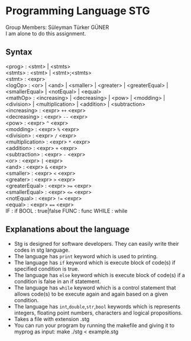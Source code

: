 # Programming Language STG
Group Members: Süleyman Türker GÜNER <br/>
I am alone to do this assignment.
## Syntax

\<prog\> : \<stmt\> | \<stmts\> <br/>
\<stmts\> : \<stmt\> | \<stmt\>;\<stmts\> <br/>
\<stmt\> : \<expr\> <br/>
\<logOp\> : \<or\> | \<and\> | \<smaller\>  | \<greater\>  | \<greaterEqual\> | \<smallerEqual\>  | \<notEqual\> | \<equal\> <br/>
\<mathOp\> : \<increasing\> | \<decreasing\> | \<pow\> | \<modding\> | \<division\> | \<multiplication\> | \<addition\> | \<subtraction\> <br/>
\<increasing\> : \<expr\> `++` \<expr\>  <br/>
\<decreasing\> : \<expr\> `--` \<expr\> <br/>
\<pow\> : \<expr\> `^` \<expr\> <br/>
\<modding\> : \<expr\> `%` \<expr\> <br/>
\<division\> : \<expr\> `/` \<expr\> <br/>
\<multiplication\> : \<expr\> `*` \<expr\> <br/>
\<addition\> : \<expr\> `+` \<expr\> <br/>
\<subtraction\> : \<expr\> `-` \<expr\> <br/>
\<or\> : \<expr\> `|` \<expr\> <br/>
\<and\> : \<expr\> `&` \<expr\> <br/>
\<smaller\> : \<expr\> `<` \<expr\> <br/>
\<greater\> : \<expr\> `>` \<expr\> <br/>
\<greaterEqual\> : \<expr\> `>=` \<expr\> <br/>
\<smallerEqual\> : \<expr\> `<=` \<expr\> <br/>
\<notEqual\> : \<expr\> `!=` \<expr\> <br/>
\<equal\> : \<expr\> `==` \<expr\> <br/>
IF : if
BOOL : true|false
FUNC : func
WHILE : while 

## Explanations about the language
- Stg is designed for software developers. They can easily write their codes in stg language.
- The language has `print` keyword which is used to printing.
- The language has `if` keyword which is execute block of code(s) if specified condition is true.
- The language has `else` keyword which is execute block of code(s) if a condition is false in an if statement.
- The language has `while` keyword which is a control statement that allows code(s) to be execute again and again based on a given condition.
- The language has `int`,`double`,`str`,`bool` keywords which is represents integers, floating point numbers, characters and logical propositions.
- Takes a file with extension .stg
- You can run your program by running the makefile and giving it to myprog as input:
make
./stg < example.stg
